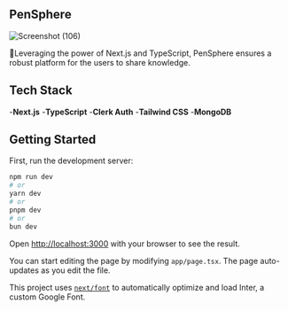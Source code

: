 ## PenSphere
![Screenshot (106)](https://github.com/RYAN-REGO/PenSphere/assets/105663938/49fa0bd4-49c4-4446-9ee7-48c206572c17)

🚀Leveraging the power of Next.js and TypeScript, PenSphere ensures a robust platform for the users to share knowledge.

## Tech Stack
-**Next.js**
-**TypeScript**
-**Clerk Auth**
-**Tailwind CSS**
-**MongoDB**

## Getting Started

First, run the development server:

```bash
npm run dev
# or
yarn dev
# or
pnpm dev
# or
bun dev
```

Open [http://localhost:3000](http://localhost:3000) with your browser to see the result.

You can start editing the page by modifying `app/page.tsx`. The page auto-updates as you edit the file.

This project uses [`next/font`](https://nextjs.org/docs/basic-features/font-optimization) to automatically optimize and load Inter, a custom Google Font.

